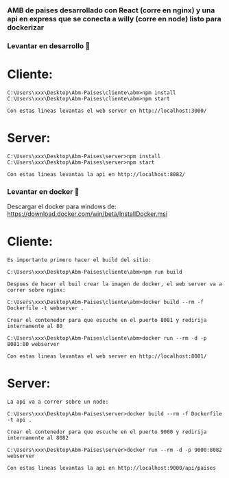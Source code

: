 ### AMB de paises desarrollado con React (corre en nginx) y una api en express que se conecta a willy (corre en node) listo para dockerizar

### Levantar en desarrollo 🔧

# Cliente:
```
C:\Users\xxx\Desktop\Abm-Paises\cliente\abm>npm install
C:\Users\xxx\Desktop\Abm-Paises\cliente\abm>npm start 

Con estas lineas levantas el web server en http://localhost:3000/
```

# Server:
```
C:\Users\xxx\Desktop\Abm-Paises\server>npm install
C:\Users\xxx\Desktop\Abm-Paises\server>npm start 

Con estas lineas levantas la api en http://localhost:8082/
```


### Levantar en docker 🔧

Descargar el docker para windows de: https://download.docker.com/win/beta/InstallDocker.msi

# Cliente:
```
Es importante primero hacer el build del sitio:

C:\Users\xxx\Desktop\Abm-Paises\cliente\abm>npm run build

Despues de hacer el buil crear la imagen de docker, el web server va a correr sobre nginx:

C:\Users\xxx\Desktop\Abm-Paises\cliente\abm>docker build --rm -f Dockerfile -t webserver .

Crear el contenedor para que escuche en el puerto 8081 y redirija internamente al 80

C:\Users\xxx\Desktop\Abm-Paises\cliente\abm>docker run --rm -d -p 8081:80 webserver

Con estas lineas levantas el web server en http://localhost:8081/

```


# Server:
```
La api va a correr sobre un node:

C:\Users\xxx\Desktop\Abm-Paises\server>docker build --rm -f Dockerfile -t api .

Crear el contenedor para que escuche en el puerto 9000 y redirija internamente al 8082

C:\Users\xxx\Desktop\Abm-Paises\server>docker run --rm -d -p 9000:8082 webserver

Con estas lineas levantas la api en http://localhost:9000/api/paises

```


